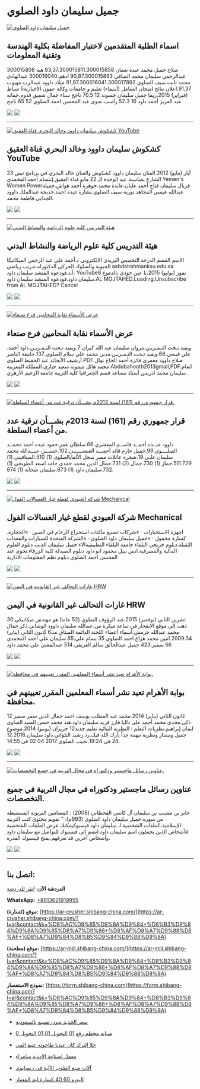 # جميل سليمان داود الصلوي

<a href="https://swt.shibang-china.com/?l=ar&img&k=%D8%AC%D9%85%D9%8A%D9%84+%D8%B3%D9%84%D9%8A%D9%85%D8%A7%D9%86+%D8%AF%D8%A7%D9%88%D8%AF+%D8%A7%D9%84%D8%B5%D9%84%D9%88%D9%8A" target="_blank">![جميل سليمان داود الصلوي](http://static.shibang-china.com/all-800x300/627.jpg)</a>

## اسماء الطلبة المتقدمين لاختبار المفاضلة بكلية الهندسة وتقنية المعلومات
300015808 صلاح جميل محمد عبده نعمان 83,37.300015811.300015858 هبه عبدالرحمن سليمان محمد الصافي 90,87.300015863 أدهم.300016040 عبدالهادي محمد ثابت سيف الصلوي 91,87.300016041.300017892 ميلاد داوود عبدالرب مهيوب 91,37.اعلان نتائج امتحان الشامل (أسماء) تعليم و جامعات وكالة عمون الاخبارية5 شباط (فبراير) 2015.ريما جميل سليمان حسونة 12 70.5 ناجح سناء جمال شفيق قدوم.جمانه عبد العزيز أحمد داود 16 52.3 راسب.نجوى عبد المحسن احمد الصلوي 52 65 ناجح


<a href="https://whatsapp.shibangsoft.com/WhatsApp.php" target="_blank" title="WhatsApp">![](http://static.shibang-china.com/icon/whatsapp.png)</a> <a href="https://swt.shibang-china.com/?l=ar&icon&k=%D8%AC%D9%85%D9%8A%D9%84+%D8%B3%D9%84%D9%8A%D9%85%D8%A7%D9%86+%D8%AF%D8%A7%D9%88%D8%AF+%D8%A7%D9%84%D8%B5%D9%84%D9%88%D9%8A" target="_blank">![](http://static.shibang-china.com/icon/chat-ar.png)</a>

---

<a href="https://swt.shibang-china.com/?l=ar&img&k=%D8%AC%D9%85%D9%8A%D9%84+%D8%B3%D9%84%D9%8A%D9%85%D8%A7%D9%86+%D8%AF%D8%A7%D9%88%D8%AF+%D8%A7%D9%84%D8%B5%D9%84%D9%88%D9%8A" target="_blank">![كشكوش سليمان داوود وخالد البحري قناة العقيق YouTube](http://static.shibang-china.com/all-800x300/558.jpg)</a>

## كشكوش سليمان داوود وخالد البحري قناة العقيق YouTube
23 أيار (مايو) 2012.الفنان سليمان داوود كشكوش والفنان خالد البحري في برنامج نبض الشارع بمناسبة عيد الوحدة الـ 22 مايو قناة العقيق.إبتسام أحمد المحمدي Yemen&#39;s Women Powerفريال سليمان فتاح أحمد عليان.عابدة محمد.جوهرة أحمد هواش.جميلة عبدالله عيسى المجاهد.نورية سيف الصلوي.بشارة عبده احمد.خديجة عبدالملك داوود الحِدابي.فاطمة محمد.


<a href="https://whatsapp.shibangsoft.com/WhatsApp.php" target="_blank" title="WhatsApp">![](http://static.shibang-china.com/icon/whatsapp.png)</a> <a href="https://swt.shibang-china.com/?l=ar&icon&k=%D8%AC%D9%85%D9%8A%D9%84+%D8%B3%D9%84%D9%8A%D9%85%D8%A7%D9%86+%D8%AF%D8%A7%D9%88%D8%AF+%D8%A7%D9%84%D8%B5%D9%84%D9%88%D9%8A" target="_blank">![](http://static.shibang-china.com/icon/chat-ar.png)</a>

---

<a href="https://swt.shibang-china.com/?l=ar&img&k=%D8%AC%D9%85%D9%8A%D9%84+%D8%B3%D9%84%D9%8A%D9%85%D8%A7%D9%86+%D8%AF%D8%A7%D9%88%D8%AF+%D8%A7%D9%84%D8%B5%D9%84%D9%88%D9%8A" target="_blank">![هيئة التدريس كلية علوم الرياضة والنشاط البدني](http://static.shibang-china.com/all-800x300/643.jpg)</a>

## هيئة التدريس كلية علوم الرياضة والنشاط البدني
الاسم القسم الدرجة التخصص البريدي الالكتروني د.أحمد علي عبد الرحمن الميكانيكا الحيوية والسلوك الحركي الدكتوراه تدريب رياضي aabdalrahmanksu.edu.sa أ.د.فودعوه المنشد سليمان داود. YouTube8 تموز (يوليو) 2015.يا عين جودي بالدموع سليمان داود.فودعوه المنشد سليمان داود.AL MOJTAHED.Loading.Unsubscribe from AL MOJTAHED? Cancel


<a href="https://whatsapp.shibangsoft.com/WhatsApp.php" target="_blank" title="WhatsApp">![](http://static.shibang-china.com/icon/whatsapp.png)</a> <a href="https://swt.shibang-china.com/?l=ar&icon&k=%D8%AC%D9%85%D9%8A%D9%84+%D8%B3%D9%84%D9%8A%D9%85%D8%A7%D9%86+%D8%AF%D8%A7%D9%88%D8%AF+%D8%A7%D9%84%D8%B5%D9%84%D9%88%D9%8A" target="_blank">![](http://static.shibang-china.com/icon/chat-ar.png)</a>

---

<a href="https://swt.shibang-china.com/?l=ar&img&k=%D8%AC%D9%85%D9%8A%D9%84+%D8%B3%D9%84%D9%8A%D9%85%D8%A7%D9%86+%D8%AF%D8%A7%D9%88%D8%AF+%D8%A7%D9%84%D8%B5%D9%84%D9%88%D9%8A" target="_blank">![عرض الأسماء نقابة المحامين فرع صنعاء](http://static.shibang-china.com/all-800x300/621.jpg)</a>

## عرض الأسماء نقابة المحامين فرع صنعاء
.ويقيد تـحت التـمـريـن.مروان سليمان عبد الله كبران.7.ويقيد تـحت التـمـريـن.داود أحمد علي قيسي.68.ويقيد تـحت التـمـريـن.مدين محمد علي سلام الصلوي.137.جامعة الناصر أرشيف الأبحاثد عبد الحفيظ الصلوي.PDF.صلاح داوود معمري فائزة أحمد الحاج نوال محمد هائل ميمونة سعيد جباري.المملكة المغربية Abdubahooth2013gmail,PDF.انعام سليمان محمد ادريس أستاذ مساعد قسم الجغرافيا كلية التربية جامعة الزعيم الأزهري .


<a href="https://whatsapp.shibangsoft.com/WhatsApp.php" target="_blank" title="WhatsApp">![](http://static.shibang-china.com/icon/whatsapp.png)</a> <a href="https://swt.shibang-china.com/?l=ar&icon&k=%D8%AC%D9%85%D9%8A%D9%84+%D8%B3%D9%84%D9%8A%D9%85%D8%A7%D9%86+%D8%AF%D8%A7%D9%88%D8%AF+%D8%A7%D9%84%D8%B5%D9%84%D9%88%D9%8A" target="_blank">![](http://static.shibang-china.com/icon/chat-ar.png)</a>

---

<a href="https://swt.shibang-china.com/?l=ar&img&k=%D8%AC%D9%85%D9%8A%D9%84+%D8%B3%D9%84%D9%8A%D9%85%D8%A7%D9%86+%D8%AF%D8%A7%D9%88%D8%AF+%D8%A7%D9%84%D8%B5%D9%84%D9%88%D9%8A" target="_blank">![قرار جمهوري رقم (161) لسنة 2013م بشـــأن ترقية عدد من أعضاء السلطة.](http://static.shibang-china.com/all-800x300/1348.jpg)</a>

## قرار جمهوري رقم (161) لسنة 2013م بشـــأن ترقية عدد من أعضاء السلطة.
داوود عبــده أحمــد قاســم المعشري.66.سلطان عمر.حمود عبده أحمد محمــد الصلــــوي.99.جميل جازم قائد أحمـــد العبســــــي.102.حســـن عبـــدالله محمد سليمان علـي.19.شجرة عائلات مصر سجل الألقابالصلوى (1) 510.الصنافينى (1) 511.729.جماز (1) 730.جمال (2) 731.جمال الدين محمد حمدى حامد اسعد الطوبجى (1) 732.سليمان داود (1) 873.سليمان شحاتة (1) 874.


<a href="https://whatsapp.shibangsoft.com/WhatsApp.php" target="_blank" title="WhatsApp">![](http://static.shibang-china.com/icon/whatsapp.png)</a> <a href="https://swt.shibang-china.com/?l=ar&icon&k=%D8%AC%D9%85%D9%8A%D9%84+%D8%B3%D9%84%D9%8A%D9%85%D8%A7%D9%86+%D8%AF%D8%A7%D9%88%D8%AF+%D8%A7%D9%84%D8%B5%D9%84%D9%88%D9%8A" target="_blank">![](http://static.shibang-china.com/icon/chat-ar.png)</a>

---

<a href="https://swt.shibang-china.com/?l=ar&img&k=%D8%AC%D9%85%D9%8A%D9%84+%D8%B3%D9%84%D9%8A%D9%85%D8%A7%D9%86+%D8%AF%D8%A7%D9%88%D8%AF+%D8%A7%D9%84%D8%B5%D9%84%D9%88%D9%8A" target="_blank">![شركة العبودي لقطع غيار الغسالات الفول Mechanical](http://static.shibang-china.com/all-800x300/707.jpg)</a>

## شركة العبودي لقطع غيار الغسالات الفول Mechanical
.اجهزة الاستخبارات &middot; »شركات تصنيع ماكنات استحراج الرخام في الصين &middot; »الحجارة كسارة محمول &middot; »جميل سليمان داود الصلوي &middot; »الشركة المتحدة للسيارات والمعدات الثقيلة.دبلوم خريجي البلقاء جامعة البلقاء التطبيقيةالاء جميل سليمان الذيب دبلوم العلوم المالية والمصرفية.انس نبيل محمود ابو داود دبلوم الصيدلة كلية الزرقاء.نجوى عبد المحسن احمد الصلوى دبلوم نظم المعلومات الادارية


<a href="https://whatsapp.shibangsoft.com/WhatsApp.php" target="_blank" title="WhatsApp">![](http://static.shibang-china.com/icon/whatsapp.png)</a> <a href="https://swt.shibang-china.com/?l=ar&icon&k=%D8%AC%D9%85%D9%8A%D9%84+%D8%B3%D9%84%D9%8A%D9%85%D8%A7%D9%86+%D8%AF%D8%A7%D9%88%D8%AF+%D8%A7%D9%84%D8%B5%D9%84%D9%88%D9%8A" target="_blank">![](http://static.shibang-china.com/icon/chat-ar.png)</a>

---

<a href="https://swt.shibang-china.com/?l=ar&img&k=%D8%AC%D9%85%D9%8A%D9%84+%D8%B3%D9%84%D9%8A%D9%85%D8%A7%D9%86+%D8%AF%D8%A7%D9%88%D8%AF+%D8%A7%D9%84%D8%B5%D9%84%D9%88%D9%8A" target="_blank">![غارات التحالف غير القانونية في اليمن HRW](http://static.shibang-china.com/all-800x300/1358.jpg)</a>

## غارات التحالف غير القانونية في اليمن HRW
30 تشرين الثاني (نوفمبر) 2015.عبد الرؤوف الصلوي (52 عاما) هو مهندس ميكانيكي ذهب إلى موقع الانفجار في ساعة مبكرة من.عبدالله سليمان داوود الوصابي.ذكر.جمال محمد عبدالله جرمش.أسماء أعضاء اللجنة الدائمة الميثاق نت6 كانون الثاني (يناير) 2009.34 امين محمد هزاع احمد الصلوي 35 بسام على.65 سليمان على احمد المحمدي 66 سمير.423 جميل عبدالخالق سالم العريقي.514 عبدالمغني علي محمد داود


<a href="https://whatsapp.shibangsoft.com/WhatsApp.php" target="_blank" title="WhatsApp">![](http://static.shibang-china.com/icon/whatsapp.png)</a> <a href="https://swt.shibang-china.com/?l=ar&icon&k=%D8%AC%D9%85%D9%8A%D9%84+%D8%B3%D9%84%D9%8A%D9%85%D8%A7%D9%86+%D8%AF%D8%A7%D9%88%D8%AF+%D8%A7%D9%84%D8%B5%D9%84%D9%88%D9%8A" target="_blank">![](http://static.shibang-china.com/icon/chat-ar.png)</a>

---

<a href="https://swt.shibang-china.com/?l=ar&img&k=%D8%AC%D9%85%D9%8A%D9%84+%D8%B3%D9%84%D9%8A%D9%85%D8%A7%D9%86+%D8%AF%D8%A7%D9%88%D8%AF+%D8%A7%D9%84%D8%B5%D9%84%D9%88%D9%8A" target="_blank">![بوابة الأهرام تعيد نشر أسماء المعلمين المقرر تعيينهم في محافظة.](http://static.shibang-china.com/all-800x300/241.jpg)</a>

## بوابة الأهرام تعيد نشر أسماء المعلمين المقرر تعيينهم في محافظة.
12 كانون الثاني (يناير) 2014.محمد عبد المطلب يوسف احمد جمال الدين سمر سمير ذكى.مجدى محمد أحمد على داليا فارز فريد سليمان داود.هند محمد حسن السيد الصاوى ايمان إبراهيم.نظريات التعلم : النظرية البنائية تعليم جديد12 حزيران (يونيو) 2014.موضوع جميل وممتاز ونظرية مهمة جداً بارك الله فيك.رد.رشيد التلواتي.داود سليمان.2016 12 24 في 19:24.نجيب الصلوي.2017 04 02 في 14:55.


<a href="https://whatsapp.shibangsoft.com/WhatsApp.php" target="_blank" title="WhatsApp">![](http://static.shibang-china.com/icon/whatsapp.png)</a> <a href="https://swt.shibang-china.com/?l=ar&icon&k=%D8%AC%D9%85%D9%8A%D9%84+%D8%B3%D9%84%D9%8A%D9%85%D8%A7%D9%86+%D8%AF%D8%A7%D9%88%D8%AF+%D8%A7%D9%84%D8%B5%D9%84%D9%88%D9%8A" target="_blank">![](http://static.shibang-china.com/icon/chat-ar.png)</a>

---

<a href="https://swt.shibang-china.com/?l=ar&img&k=%D8%AC%D9%85%D9%8A%D9%84+%D8%B3%D9%84%D9%8A%D9%85%D8%A7%D9%86+%D8%AF%D8%A7%D9%88%D8%AF+%D8%A7%D9%84%D8%B5%D9%84%D9%88%D9%8A" target="_blank">![عناوين رسائل ماجستير ودكتوراه في مجال التربية في جميع التخصصات.](http://static.shibang-china.com/all-800x300/107.jpg)</a>

## عناوين رسائل ماجستير ودكتوراه في مجال التربية في جميع التخصصات.
جابر بن مشبب بن سليمان آل كاسي القحطاني (2008) : المضامين التربوية المستنبطة من سورة.جميل سليمان داود الصلوي (993م): &quot; تقويم محتوي كتب التربية الإسلامية.الملفات الشخصية لـ سليمان داود فيسبوكيمكنك عرض الملفات الشخصية للأشخاص الذين يحملون اسم سليمان داود.انضم إلى فيسبوك للتواصل مع سليمان داود وأشخاص آخرين قد تعرفهم.يمنح فيسبوك القدرة.


<a href="https://whatsapp.shibangsoft.com/WhatsApp.php" target="_blank" title="WhatsApp">![](http://static.shibang-china.com/icon/whatsapp.png)</a> <a href="https://swt.shibang-china.com/?l=ar&icon&k=%D8%AC%D9%85%D9%8A%D9%84+%D8%B3%D9%84%D9%8A%D9%85%D8%A7%D9%86+%D8%AF%D8%A7%D9%88%D8%AF+%D8%A7%D9%84%D8%B5%D9%84%D9%88%D9%8A" target="_blank">![](http://static.shibang-china.com/icon/chat-ar.png)</a>

---
## اتصل بنا:

**الدردشة الآن:** [انقر للدردشة](https://swt.shibang-china.com?l=ar&contact&k=%D8%AC%D9%85%D9%8A%D9%84+%D8%B3%D9%84%D9%8A%D9%85%D8%A7%D9%86+%D8%AF%D8%A7%D9%88%D8%AF+%D8%A7%D9%84%D8%B5%D9%84%D9%88%D9%8A)

**WhatsApp:**  [+8613621919955](https://whatsapp.shibangsoft.com/WhatsApp.php)

**موقع (كسارة):** [https://ar-crusher.shibang-china.com/](https://ar-crusher.shibang-china.com/?l=ar&contact&k=%D8%AC%D9%85%D9%8A%D9%84+%D8%B3%D9%84%D9%8A%D9%85%D8%A7%D9%86+%D8%AF%D8%A7%D9%88%D8%AF+%D8%A7%D9%84%D8%B5%D9%84%D9%88%D9%8A)

**موقع (مطحنة):** [https://ar-mill.shibang-china.com/](https://ar-mill.shibang-china.com/?l=ar&contact&k=%D8%AC%D9%85%D9%8A%D9%84+%D8%B3%D9%84%D9%8A%D9%85%D8%A7%D9%86+%D8%AF%D8%A7%D9%88%D8%AF+%D8%A7%D9%84%D8%B5%D9%84%D9%88%D9%8A)

**نموذج الاستفسار:** [https://form.shibang-china.com](https://form.shibang-china.com?l=ar&contact&k=%D8%AC%D9%85%D9%8A%D9%84+%D8%B3%D9%84%D9%8A%D9%85%D8%A7%D9%86+%D8%AF%D8%A7%D9%88%D8%AF+%D8%A7%D9%84%D8%B5%D9%84%D9%88%D9%8A)

* [سعر الحديد بدون تصنيع بالسعودية](../21/%D8%B3%D8%B9%D8%B1%20%D8%A7%D9%84%D8%AD%D8%AF%D9%8A%D8%AF%20%D8%A8%D8%AF%D9%88%D9%86%20%D8%AA%D8%B5%D9%86%D9%8A%D8%B9%20%D8%A8%D8%A7%D9%84%D8%B3%D8%B9%D9%88%D8%AF%D9%8A%D8%A9.md)

* [صيانة محطم رفع 01 التحويل 01 01 التحويل 0](../23/%D8%B5%D9%8A%D8%A7%D9%86%D8%A9%20%D9%85%D8%AD%D8%B7%D9%85%20%D8%B1%D9%81%D8%B9%2001%20%D8%A7%D9%84%D8%AA%D8%AD%D9%88%D9%8A%D9%84%2001%2001%20%D8%A7%D9%84%D8%AA%D8%AD%D9%88%D9%8A%D9%84%200.md)

* [حلا الترك كان عندنا طاحونه عنبع المي](../21/%D8%AD%D9%84%D8%A7%20%D8%A7%D9%84%D8%AA%D8%B1%D9%83%20%D9%83%D8%A7%D9%86%20%D8%B9%D9%86%D8%AF%D9%86%D8%A7%20%D8%B7%D8%A7%D8%AD%D9%88%D9%86%D9%87%20%D8%B9%D9%86%D8%A8%D8%B9%20%D8%A7%D9%84%D9%85%D9%8A.md)

* [معمل لصناعة الادوية سامراء](../22/%D9%85%D8%B9%D9%85%D9%84%20%D9%84%D8%B5%D9%86%D8%A7%D8%B9%D8%A9%20%D8%A7%D9%84%D8%A7%D8%AF%D9%88%D9%8A%D8%A9%20%D8%B3%D8%A7%D9%85%D8%B1%D8%A7%D8%A1.md)

* [آلات صنع الطوب الآلية في زيمبابوي](../23/%D8%A2%D9%84%D8%A7%D8%AA%20%D8%B5%D9%86%D8%B9%20%D8%A7%D9%84%D8%B7%D9%88%D8%A8%20%D8%A7%D9%84%D8%A2%D9%84%D9%8A%D8%A9%20%D9%81%D9%8A%20%D8%B2%D9%8A%D9%85%D8%A8%D8%A7%D8%A8%D9%88%D9%8A.md)

* [اليورو 60 40 كسارة ليم المسار](../24/%D8%A7%D9%84%D9%8A%D9%88%D8%B1%D9%88%2060%2040%20%D9%83%D8%B3%D8%A7%D8%B1%D8%A9%20%D9%84%D9%8A%D9%85%20%D8%A7%D9%84%D9%85%D8%B3%D8%A7%D8%B1.md)